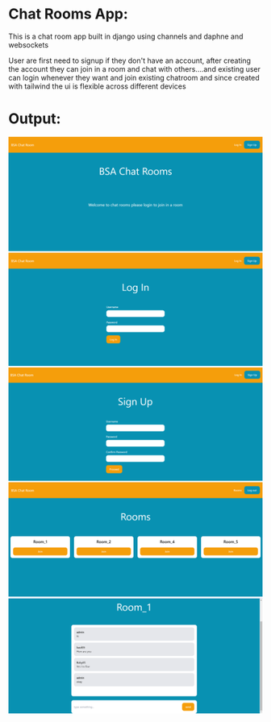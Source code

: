 # Chat Rooms App:
This is a chat room app built in django using channels and daphne and websockets

User are first need to signup if they don't have an account, after creating the account they can join in a room and chat with others....and existing user can login whenever they want and join existing chatroom
and since created with tailwind the ui is flexible across different devices

# Output:
![Homepage](./output/1.png)
![Loginpage](./output/2.png)
![Signuppage](./output/3.png)
![Roomspage](./output/4.png)
![messaging](./output/5.png)
